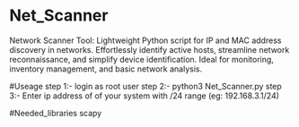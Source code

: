 # Net_Scanner
Network Scanner Tool: Lightweight Python script for IP and MAC address discovery in networks. Effortlessly identify active hosts, streamline network reconnaissance, and simplify device identification. Ideal for monitoring, inventory management, and basic network analysis.

#Useage
 step 1:- login as root user
 step 2:- python3 Net_Scanner.py 
 step 3:- Enter ip address of of your system with /24 range (eg: 192.168.3.1/24)

 #Needed_libraries
 scapy
 
